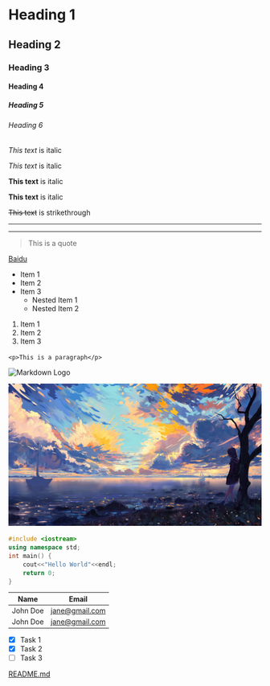 <!-- Headings -->
# Heading 1
## Heading 2
### Heading 3
#### Heading 4
##### Heading 5
###### Heading 6

<!-- Italics -->
*This text* is italic

_This text_ is italic

<!-- Strong -->
**This text** is italic

__This text__ is italic

<!-- Strikethrough -->
~~This text~~ is strikethrough

<!-- Horizontal Rule -->
---
___

<!-- Blockquote -->
> This is a quote

<!-- Links -->
[Baidu](https://www.baidu.com "Baidu")

<!-- UL -->
* Item 1
* Item 2
* Item 3
	* Nested Item 1
	* Nested Item 2

<!-- OL -->
1. Item 1
2. Item 2
3. Item 3

<!-- Inline Code Block -->
`<p>This is a paragraph</p>`

<!-- Images -->
![Markdown Logo](https://markdown-here.com/img/icon256.png)

![Background Picture](./first.jpg)

<!-- Github Markdown -->

<!-- Code Blocks -->
```cpp
#include <iostream>
using namespace std;
int main() {
	cout<<"Hello World"<<endl;
	return 0;
}
```

<!-- Tables -->

| Name | Email |
| :--: | :--: |
| John Doe | jane@gmail.com |
| John Doe | jane@gmail.com |

<!-- Task Lists -->
*  [x] Task 1
*  [x] Task 2
*  [ ] Task 3

<!-- Jump between different Markdown files -->
[README.md](./README.md)

